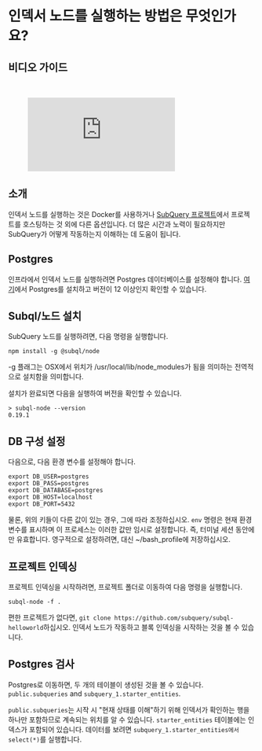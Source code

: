 # 인덱서 노드를 실행하는 방법은 무엇인가요?

## 비디오 가이드

<br/>
<figure class="video_container">
  <iframe src="https://www.youtube.com/embed/QfNsR12ItnA" frameborder="0" allowfullscreen="true"></iframe>
</figure>

## 소개

인덱서 노드를 실행하는 것은 Docker를 사용하거나 [SubQuery 프로젝트](https://project.subquery.network/)에서 프로젝트를 호스팅하는 것 외에 다른 옵션입니다. 더 많은 시간과 노력이 필요하지만 SubQuery가 어떻게 작동하는지 이해하는 데 도움이 됩니다.

## Postgres

인프라에서 인덱서 노드를 실행하려면 Postgres 데이터베이스를 설정해야 합니다. [여기](https://www.postgresql.org/download/)에서 Postgres를 설치하고 버전이 12 이상인지 확인할 수 있습니다.

## Subql/노드 설치

SubQuery 노드를 실행하려면, 다음 명령을 실행합니다.

```shell
npm install -g @subql/node
```

-g 플래그는 OSX에서 위치가 /usr/local/lib/node_modules가 됨을 의미하는 전역적으로 설치함을 의미합니다.

설치가 완료되면 다음을 실행하여 버전을 확인할 수 있습니다.

```shell
> subql-node --version
0.19.1
```

## DB 구성 설정

다음으로, 다음 환경 변수를 설정해야 합니다.

```shell
export DB_USER=postgres
export DB_PASS=postgres
export DB_DATABASE=postgres
export DB_HOST=localhost
export DB_PORT=5432
```

물론, 위의 키들이 다른 값이 있는 경우, 그에 따라 조정하십시오. `env` 명령은 현재 환경 변수를 표시하며 이 프로세스는 이러한 값만 임시로 설정합니다. 즉, 터미널 세션 동안에만 유효합니다. 영구적으로 설정하려면, 대신 ~/bash_profile에 저장하십시오.

## 프로젝트 인덱싱

프로젝트 인덱싱을 시작하려면, 프로젝트 폴더로 이동하여 다음 명령을 실행합니다.

```shell
subql-node -f .
```

편한 프로젝트가 없다면, `git clone https://github.com/subquery/subql-helloworld`하십시오. 인덱서 노드가 작동하고 블록 인덱싱을 시작하는 것을 볼 수 있습니다.

## Postgres 검사

Postgres로 이동하면, 두 개의 테이블이 생성된 것을 볼 수 있습니다. `public.subqueries` and `subquery_1.starter_entities`.

`public.subqueries`는 시작 시 "현재 상태를 이해"하기 위해 인덱서가 확인하는 행을 하나만 포함하므로 계속되는 위치를 알 수 있습니다. `starter_entities` 테이블에는 인덱스가 포함되어 있습니다. 데이터를 보려면 `subquery_1.starter_entities에서 select(*)`를 실행합니다.

